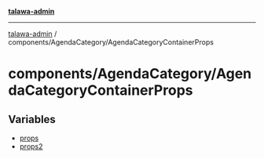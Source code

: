 [**talawa-admin**](../../../README.md)

***

[talawa-admin](../../../README.md) / components/AgendaCategory/AgendaCategoryContainerProps

# components/AgendaCategory/AgendaCategoryContainerProps

## Variables

- [props](variables/props.md)
- [props2](variables/props2.md)
